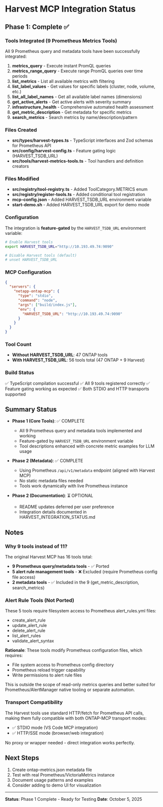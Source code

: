 # Harvest MCP Integration Status

## Phase 1: Complete ✅

### Tools Integrated (9 Prometheus Metrics Tools)

All 9 Prometheus query and metadata tools have been successfully integrated:

1. **metrics_query** - Execute instant PromQL queries
2. **metrics_range_query** - Execute range PromQL queries over time periods
3. **list_metrics** - List all available metrics with filtering
4. **list_label_values** - Get values for specific labels (cluster, node, volume, etc.)
5. **list_all_label_names** - Get all available label names (dimensions)
6. **get_active_alerts** - Get active alerts with severity summary
7. **infrastructure_health** - Comprehensive automated health assessment
8. **get_metric_description** - Get metadata for specific metrics
9. **search_metrics** - Search metrics by name/description/pattern

### Files Created

- **src/types/harvest-types.ts** - TypeScript interfaces and Zod schemas for Prometheus API
- **src/config/harvest-config.ts** - Feature gating logic (HARVEST_TSDB_URL)
- **src/tools/harvest-metrics-tools.ts** - Tool handlers and definition creators

### Files Modified

- **src/registry/tool-registry.ts** - Added ToolCategory.METRICS enum
- **src/registry/register-tools.ts** - Added conditional tool registration
- **mcp-config.json** - Added HARVEST_TSDB_URL environment variable
- **start-demo.sh** - Added HARVEST_TSDB_URL export for demo mode

### Configuration

The integration is **feature-gated** by the `HARVEST_TSDB_URL` environment variable:

```bash
# Enable Harvest tools
export HARVEST_TSDB_URL="http://10.193.49.74:9090"

# Disable Harvest tools (default)
# unset HARVEST_TSDB_URL
```

### MCP Configuration

```json
{
  "servers": {
    "netapp-ontap-mcp": {
      "type": "stdio",
      "command": "node",
      "args": ["build/index.js"],
      "env": {
        "HARVEST_TSDB_URL": "http://10.193.49.74:9090"
      }
    }
  }
}
```

### Tool Count

- **Without HARVEST_TSDB_URL**: 47 ONTAP tools
- **With HARVEST_TSDB_URL**: 56 tools total (47 ONTAP + 9 Harvest)

### Build Status

✅ TypeScript compilation successful
✅ All 9 tools registered correctly
✅ Feature gating working as expected
✅ Both STDIO and HTTP transports supported

## Summary Status

- **Phase 1 (Core Tools)**: ✅ COMPLETE
  - All 9 Prometheus query and metadata tools implemented and working
  - Feature-gated by `HARVEST_TSDB_URL` environment variable
  - Tool descriptions enhanced with concrete metric examples for LLM usage
  
- **Phase 2 (Metadata)**: ✅ COMPLETE
  - Using Prometheus `/api/v1/metadata` endpoint (aligned with Harvest MCP)
  - No static metadata files needed
  - Tools work dynamically with live Prometheus instance

- **Phase 2 (Documentation)**: ⏳ OPTIONAL
  - README updates deferred per user preference
  - Integration details documented in HARVEST_INTEGRATION_STATUS.md

## Notes

### Why 9 tools instead of 11?

The original Harvest MCP has 16 tools total:
- **9 Prometheus query/metadata tools** - ✅ Ported
- **5 alert rule management tools** - ❌ Excluded (require Prometheus config file access)
- **2 metadata tools** - ✅ Included in the 9 (get_metric_description, search_metrics)

### Alert Rule Tools (Not Ported)

These 5 tools require filesystem access to Prometheus alert_rules.yml files:
- create_alert_rule
- update_alert_rule
- delete_alert_rule
- list_alert_rules
- validate_alert_syntax

**Rationale**: These tools modify Prometheus configuration files, which requires:
- File system access to Prometheus config directory
- Prometheus reload trigger capability
- Write permissions to alert rule files

This is outside the scope of read-only metrics queries and better suited for
Prometheus/AlertManager native tooling or separate automation.

### Transport Compatibility

The Harvest tools use standard HTTP/fetch for Prometheus API calls, making them
fully compatible with both ONTAP-MCP transport modes:
- ✅ STDIO mode (VS Code MCP integration)
- ✅ HTTP/SSE mode (browser/web integration)

No proxy or wrapper needed - direct integration works perfectly.

## Next Steps

1. Create ontap-metrics.json metadata file
2. Test with real Prometheus/VictoriaMetrics instance
3. Document usage patterns and examples
4. Consider adding to demo UI for visualization

---
**Status**: Phase 1 Complete - Ready for Testing
**Date**: October 5, 2025
